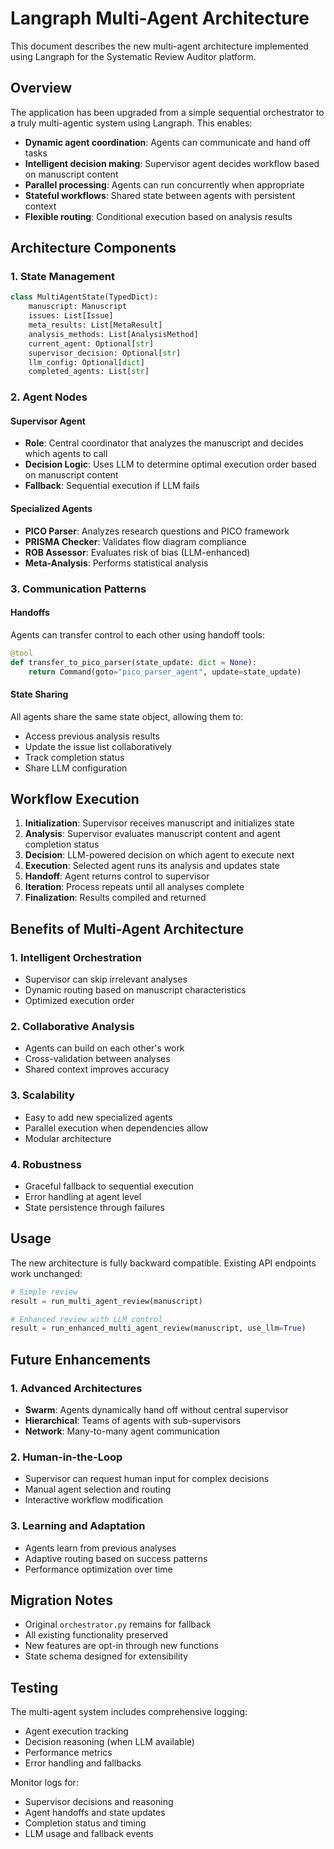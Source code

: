 # Langraph Multi-Agent Architecture

This document describes the new multi-agent architecture implemented using Langraph for the Systematic Review Auditor platform.

## Overview

The application has been upgraded from a simple sequential orchestrator to a truly multi-agentic system using Langraph. This enables:

- **Dynamic agent coordination**: Agents can communicate and hand off tasks
- **Intelligent decision making**: Supervisor agent decides workflow based on manuscript content
- **Parallel processing**: Agents can run concurrently when appropriate
- **Stateful workflows**: Shared state between agents with persistent context
- **Flexible routing**: Conditional execution based on analysis results

## Architecture Components

### 1. State Management
```python
class MultiAgentState(TypedDict):
    manuscript: Manuscript
    issues: List[Issue]
    meta_results: List[MetaResult]
    analysis_methods: List[AnalysisMethod]
    current_agent: Optional[str]
    supervisor_decision: Optional[str]
    llm_config: Optional[dict]
    completed_agents: List[str]
```

### 2. Agent Nodes

#### Supervisor Agent
- **Role**: Central coordinator that analyzes the manuscript and decides which agents to call
- **Decision Logic**: Uses LLM to determine optimal execution order based on manuscript content
- **Fallback**: Sequential execution if LLM fails

#### Specialized Agents
- **PICO Parser**: Analyzes research questions and PICO framework
- **PRISMA Checker**: Validates flow diagram compliance
- **ROB Assessor**: Evaluates risk of bias (LLM-enhanced)
- **Meta-Analysis**: Performs statistical analysis

### 3. Communication Patterns

#### Handoffs
Agents can transfer control to each other using handoff tools:
```python
@tool
def transfer_to_pico_parser(state_update: dict = None):
    return Command(goto="pico_parser_agent", update=state_update)
```

#### State Sharing
All agents share the same state object, allowing them to:
- Access previous analysis results
- Update the issue list collaboratively
- Track completion status
- Share LLM configuration

## Workflow Execution

1. **Initialization**: Supervisor receives manuscript and initializes state
2. **Analysis**: Supervisor evaluates manuscript content and agent completion status
3. **Decision**: LLM-powered decision on which agent to execute next
4. **Execution**: Selected agent runs its analysis and updates state
5. **Handoff**: Agent returns control to supervisor
6. **Iteration**: Process repeats until all analyses complete
7. **Finalization**: Results compiled and returned

## Benefits of Multi-Agent Architecture

### 1. Intelligent Orchestration
- Supervisor can skip irrelevant analyses
- Dynamic routing based on manuscript characteristics
- Optimized execution order

### 2. Collaborative Analysis
- Agents can build on each other's work
- Cross-validation between analyses
- Shared context improves accuracy

### 3. Scalability
- Easy to add new specialized agents
- Parallel execution when dependencies allow
- Modular architecture

### 4. Robustness
- Graceful fallback to sequential execution
- Error handling at agent level
- State persistence through failures

## Usage

The new architecture is fully backward compatible. Existing API endpoints work unchanged:

```python
# Simple review
result = run_multi_agent_review(manuscript)

# Enhanced review with LLM control
result = run_enhanced_multi_agent_review(manuscript, use_llm=True)
```

## Future Enhancements

### 1. Advanced Architectures
- **Swarm**: Agents dynamically hand off without central supervisor
- **Hierarchical**: Teams of agents with sub-supervisors
- **Network**: Many-to-many agent communication

### 2. Human-in-the-Loop
- Supervisor can request human input for complex decisions
- Manual agent selection and routing
- Interactive workflow modification

### 3. Learning and Adaptation
- Agents learn from previous analyses
- Adaptive routing based on success patterns
- Performance optimization over time

## Migration Notes

- Original `orchestrator.py` remains for fallback
- All existing functionality preserved
- New features are opt-in through new functions
- State schema designed for extensibility

## Testing

The multi-agent system includes comprehensive logging:
- Agent execution tracking
- Decision reasoning (when LLM available)
- Performance metrics
- Error handling and fallbacks

Monitor logs for:
- Supervisor decisions and reasoning
- Agent handoffs and state updates
- Completion status and timing
- LLM usage and fallback events
